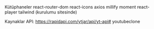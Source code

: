 Kütüphaneler
react-router-dom
react-icons
axios
millify
moment
react-player
tailwind (kurulumu sitesinde)

Kaynaklar
API: https://rapidapi.com/ytjar/api/yt-api#   y o u t u b e c l o n e  
 